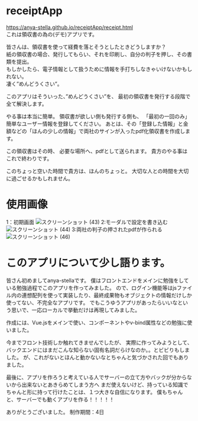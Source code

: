 # receiptApp
https://anya-stella.github.io/receiptApp/receipt.html  
これは領収書の為の(デモ)アプリです。

皆さんは、領収書を使って経費を落とそうとしたときどうしますか？  
紙の領収書の場合、発行してもらい、それを印刷し、自分の判子を押し、その書類を提出。  
もしかしたら、電子情報として扱うために情報を手打ちしなきゃいけないかもしれない。  
凄く”めんどうくさい”。  

このアプリはそういった、”めんどうくさい”を、
最初の領収書を発行する段階で全て解決します。

やる事は本当に簡単。
領収書が欲しい側も発行する側も、
「最初の一回のみ」簡単なユーザー情報を登録してください。
あとは、その「登録した情報」と金額などの「ほんの少しの情報」で両社のサインが入ったpdf化領収書を作成します。

この領収書はその時、
必要な場所へ、pdfとして送られます。
貴方のやる事はこれで終わりです。

このちょっと空いた時間で貴方は、ほんのちょっと。
大切な人との時間を大切に過ごせるかもしれません。

# 使用画像
1：初期画面
![スクリーンショット (43)](https://github.com/Anya-Stella/receiptApp/assets/113976187/9c9cf868-d619-42b8-b9f6-60f39af55ebe)
2:モーダルで設定を書き込む
![スクリーンショット (44)](https://github.com/Anya-Stella/receiptApp/assets/113976187/292f8052-ca08-4c29-bea7-41cf2c470111)
3:両社の判子の押されたpdfが作られる
![スクリーンショット (46)](https://github.com/Anya-Stella/receiptApp/assets/113976187/01bb20a5-674b-4cb9-91e2-1234e6dee5a4)

# このアプリについて少し語ります。
皆さん初めましてanya-stellaです。
僕はフロントエンドをメインに勉強をしている勉強過程でこのアプリを作ってみました。
ので、ログイン機能等はjsファイル内の連想配列を使って実装したり、最終成果物もオブジェクトの情報だけしか使ってない、不完全なアプリです。
でもこうゆうアプリがあったらいいなという思いで、一応ローカルで挙動だけは再現してみました。

作成には、Vue.jsをメインで使い、コンポーネントやv-bind属性などの勉強に使いました。

今までフロント技術しか触れてきませんでしたが、
実際に作ってみようとして、バックエンドにはまだこんな知らない固有名詞だらけなのか。。とビビりもしました。
が、これがないとほんと動かないなとちゃんと気づかされた回でもありました。

最後に、アプリを作ろうと考えている人でサーバーの立て方やバックが分からないから出来ないとあきらめてしまう方へ
まだ使えないけど、持っている知識でちゃんと形に持って行けたことは、１つ大きな自信になります。
僕もちゃんと、サーバーでも動くアプリを作る！！！！！

ありがとうございました。
制作期間：4日
